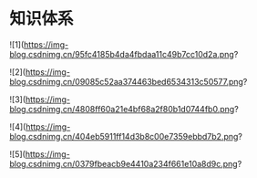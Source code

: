 # 知识体系
![1](https://img-blog.csdnimg.cn/95fc4185b4da4fbdaa11c49b7cc10d2a.png?

![2](https://img-blog.csdnimg.cn/09085c52aa374463bed6534313c50577.png?

![3](https://img-blog.csdnimg.cn/4808ff60a21e4bf68a2f80b1d0744fb0.png?

![4](https://img-blog.csdnimg.cn/404eb5911ff14d3b8c00e7359ebbd7b2.png?

![5](https://img-blog.csdnimg.cn/0379fbeacb9e4410a234f661e10a8d9c.png?
